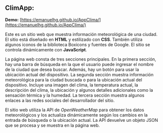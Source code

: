 ## **ClimApp:**

**Demo:** [https://emanuelhg.github.io/AppClima/](https://emanuelhg.github.io/AppClima/)

Este es un sitio web que muestra información meteorológica de una ciudad. El sitio está diseñado en **HTML** y estilizado con **CSS**. También utiliza algunos iconos de la biblioteca Boxicons y fuentes de Google. El sitio se controla dinámicamente con **JavaScript**.

La página web consta de tres secciones principales. En la primera sección, hay una barra de búsqueda en la que el usuario puede ingresar el nombre de la ciudad que desea buscar. Además, hay un botón para usar la ubicación actual del dispositivo. La segunda sección muestra información meteorológica para la ciudad buscada o para la ubicación actual del dispositivo. Incluye una imagen del clima, la temperatura actual, la descripción del clima, la ubicación y algunos detalles adicionales como la sensación térmica y la humedad. La tercera sección muestra algunos enlaces a las redes sociales del desarrollador del sitio.

El sitio web utiliza la API de *OpenWeatherMap* para obtener los datos meteorológicos y los actualiza dinámicamente según los cambios en la entrada de búsqueda o la ubicación actual. La API devuelve un objeto JSON que se procesa y se muestra en la página web.
 
